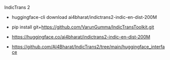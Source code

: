 IndicTrans 2


- huggingface-cli download ai4bharat/indictrans2-indic-en-dist-200M

- pip install git+https://github.com/VarunGumma/IndicTransToolkit.git


- https://huggingface.co/ai4bharat/indictrans2-indic-en-dist-200M

- https://github.com/AI4Bharat/IndicTrans2/tree/main/huggingface_interface